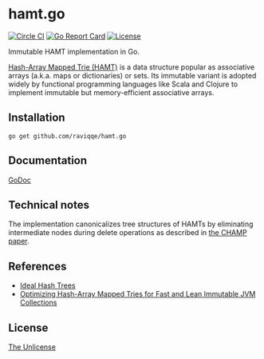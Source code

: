 # hamt.go

[![Circle CI](https://img.shields.io/circleci/project/github/raviqqe/hamt.go.svg?style=flat-square)](https://circleci.com/gh/raviqqe/hamt.go)
[![Go Report Card](https://goreportcard.com/badge/github.com/raviqqe/hamt.go?style=flat-square)](https://goreportcard.com/report/github.com/raviqqe/hamt.go)
[![License](https://img.shields.io/github/license/raviqqe/hamt.go.svg?style=flat-square)][unlicense]

Immutable HAMT implementation in Go.

[Hash-Array Mapped Trie (HAMT)](https://en.wikipedia.org/wiki/Hash_array_mapped_trie)
is a data structure popular as associative arrays (a.k.a. maps or dictionaries)
or sets.
Its immutable variant is adopted widely by functional programming languages
like Scala and Clojure to implement immutable but memory-efficient associative
arrays.

## Installation

```
go get github.com/raviqqe/hamt.go
```

## Documentation

[GoDoc](https://godoc.org/github.com/raviqqe/hamt.go)

## Technical notes

The implementation canonicalizes tree structures of HAMTs by eliminating
intermediate nodes during delete operations as described
in [the CHAMP paper][champ].

## References

- [Ideal Hash Trees](https://infoscience.epfl.ch/record/64398/files/idealhashtrees.pdf)
- [Optimizing Hash-Array Mapped Tries for Fast and Lean Immutable JVM Collections][champ]

## License

[The Unlicense][unlicense]

[champ]: https://michael.steindorfer.name/publications/oopsla15.pdf

[unlicense]: https://unlicense.org/
